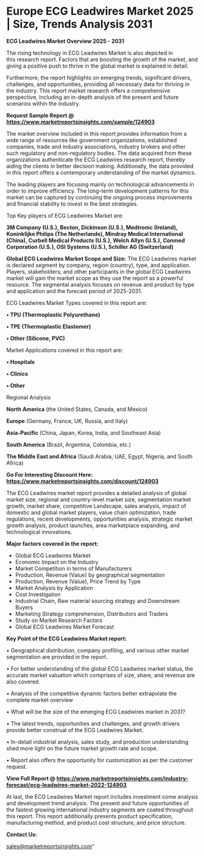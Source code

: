 # Europe ECG Leadwires Market 2025 | Size, Trends Analysis 2031

<Strong> ECG Leadwires Market Overview 2025 - 2031</strong>

The rising technology in ECG Leadwires Market is also depicted in this research report. Factors that are boosting the growth of the market, and giving a positive push to thrive in the global market is explained in detail.

Furthermore, the report highlights on emerging trends, significant drivers, challenges, and opportunities, providing all necessary data for thriving in the industry. This report market research offers a comprehensive perspective, including an in-depth analysis of the present and future scenarios within the industry.

<strong>Request Sample Report @ <a href=https://www.marketreportsinsights.com/sample/124903>https://www.marketreportsinsights.com/sample/124903</a></strong>

The market overview included in this report provides information from a wide range of resources like government organizations, established companies, trade and industry associations, industry brokers and other such regulatory and non-regulatory bodies. The data acquired from these organizations authenticate the ECG Leadwires research report, thereby aiding the clients in better decision making. Additionally, the data provided in this report offers a contemporary understanding of the market dynamics.

The leading players are focusing mainly on technological advancements in order to improve efficiency. The long-term development patterns for this market can be captured by continuing the ongoing process improvements and financial stability to invest in the best strategies.

Top Key players of ECG Leadwires Market are:

<strong>3M Company (U.S.), Becton, Dickinson (U.S.), Medtronic (Ireland), Koninklijke Philips (The Netherlands), Mindray Medical International (China), Curbell Medical Products (U.S.), Welch Allyn (U.S.), Conmed Corporation (U.S.), OSI Systems (U.S.), Schiller AG (Switzerland)</strong>

<strong><b>Global ECG Leadwires Market Scope and Size:</b></strong>
The ECG Leadwires market is declared segment by company, region (country), type, and application. Players, stakeholders, and other participants in the global ECG Leadwires market will gain the market scope as they use the report as a powerful resource. The segmental analysis focuses on revenue and product by type and application and the forecast period of 2025-2031.

ECG Leadwires Market Types covered in this report are:

<strong>• TPU (Thermoplastic Polyurethane)

• TPE (Thermoplastic Elastomer)

• Other (Silicone, PVC)</strong>

Market Applications covered in this report are:

<strong>• Hospitals

• Clinics

• Other</strong> 

Regional Analysis

<strong>North America</strong> (the United States, Canada, and Mexico)

<strong>Europe</strong> (Germany, France, UK, Russia, and Italy)

<strong>Asia-Pacific</strong> (China, Japan, Korea, India, and Southeast Asia)

<strong>South America</strong> (Brazil, Argentina, Colombia, etc.)

<strong>The Middle East and Africa</strong> (Saudi Arabia, UAE, Egypt, Nigeria, and South Africa)

<strong>Go For Interesting Discount Here: <a href=https://www.marketreportsinsights.com/discount/124903>https://www.marketreportsinsights.com/discount/124903</a></strong>

The ECG Leadwires market report provides a detailed analysis of global market size, regional and country-level market size, segmentation market growth, market share, competitive Landscape, sales analysis, impact of domestic and global market players, value chain optimization, trade regulations, recent developments, opportunities analysis, strategic market growth analysis, product launches, area marketplace expanding, and technological innovations.

<strong><b>Major factors covered in the report:</b></strong>
<ul>
  <li>Global ECG Leadwires Market </li>
  <li>Economic Impact on the Industry</li>
  <li>Market Competition in terms of Manufacturers</li>
  <li>Production, Revenue (Value) by geographical segmentation</li>
  <li>Production, Revenue (Value), Price Trend by Type</li>
  <li>Market Analysis by Application</li>
  <li>Cost Investigation</li>
  <li>Industrial Chain, Raw material sourcing strategy and Downstream Buyers</li>
  <li>Marketing Strategy comprehension, Distributors and Traders</li>
  <li>Study on Market Research Factors</li>
  <li>Global ECG Leadwires Market Forecast</li>
</ul>

<strong><b>Key Point of the ECG Leadwires Market report:</b></strong>

• Geographical distribution, company profiling, and various other market segmentation are provided in the report.

• For better understanding of the global ECG Leadwires market status, the accurate market valuation which comprises of size, share, and revenue are also covered.

• Analysis of the competitive dynamic factors better extrapolate the complete market overview

• What will be the size of the emerging ECG Leadwires market in 2031?

• The latest trends, opportunities and challenges, and growth drivers provide better construal of the ECG Leadwires Market.

• In-detail industrial analysis, sales study, and production understanding shed more light on the future market growth rate and scope.

• Report also offers the opportunity for customization as per the customer request.

<strong><b>View Full Report @ <a href=https://www.marketreportsinsights.com/industry-forecast/ecg-leadwires-market-2022-124903>https://www.marketreportsinsights.com/industry-forecast/ecg-leadwires-market-2022-124903</a></b></strong>


At last, the ECG Leadwires Market report includes investment come analysis and development trend analysis. The present and future opportunities of the fastest growing international industry segments are coated throughout this report. This report additionally presents product specification, manufacturing method, and product cost structure, and price structure.

<strong>Contact Us:</strong>

sales@marketreportsinsights.com"
